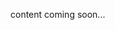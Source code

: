 <!-- <meta>
{
    "title":"Rancher",
    "slug":"Rancher",
    "description":"How to use Rancher on Packet",
    "author":"Mo Lawler",
    "github":"usrdev",
    "date": "2019/12/18",
    "tag":["Devops", "Integrations","Rancher"]
}
</meta> -->

content coming soon...